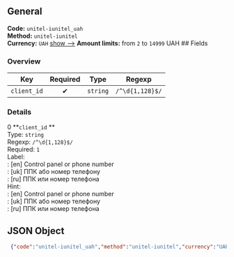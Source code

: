 ## General 
**Code:** `unitel-iunitel_uah`  
**Method:** `unitel-iunitel`  
**Currency:** `UAH` [show -->]() 
**Amount limits:** from `2`  to `14999`  UAH ## Fields 
### Overview 
|Key|Required|Type|Regexp| 
|:---:|:---:|:---:|:---:| 
|`client_id` |✔ |`string` |`/^\d{1,128}$/` | 
 
### Details 
0 **`client_id` **  
Type: `string`  
Regexp: `/^\d{1,128}$/`  
Required: `1`  
Label:  
: [en] Control panel or phone number  
: [uk] ППК або номер телефону  
: [ru] ППК или номер телефона  
Hint:  
: [en] Control panel or phone number  
: [uk] ППК або номер телефону  
: [ru] ППК или номер телефона  
## JSON Object 
```json
 {"code":"unitel-iunitel_uah","method":"unitel-iunitel","currency":"UAH","fields":[{"key":"client_id","type":"string","label":{"en":"Control panel or phone number","uk":"\u041f\u041f\u041a \u0430\u0431\u043e \u043d\u043e\u043c\u0435\u0440 \u0442\u0435\u043b\u0435\u0444\u043e\u043d\u0443","ru":"\u041f\u041f\u041a \u0438\u043b\u0438 \u043d\u043e\u043c\u0435\u0440 \u0442\u0435\u043b\u0435\u0444\u043e\u043d\u0430"},"regexp":"\/^\\d{1,128}$\/","required":true,"position":1,"hint":{"en":"Control panel or phone number","uk":"\u041f\u041f\u041a \u0430\u0431\u043e \u043d\u043e\u043c\u0435\u0440 \u0442\u0435\u043b\u0435\u0444\u043e\u043d\u0443","ru":"\u041f\u041f\u041a \u0438\u043b\u0438 \u043d\u043e\u043c\u0435\u0440 \u0442\u0435\u043b\u0435\u0444\u043e\u043d\u0430"},"example":"5735"}],"amount_min":2,"amount_max":14999}```  
